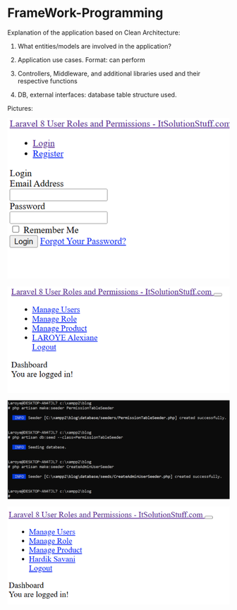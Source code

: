 # FrameWork-Programming

Explanation of the application based on Clean Architecture:

1. What entities/models are involved in the application?

2. Application use cases. Format: <Role type> can perform <a feature>

3. Controllers, Middleware, and additional libraries used and their 
respective functions

4. DB, external interfaces: database table structure used.


Pictures:

![alex](scren/3.png)

![alex](scren/4.png)

![alex](scren/5.png)

![alex](scren/6.png)